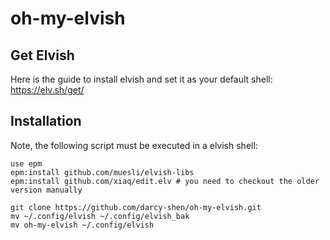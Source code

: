 # oh-my-elvish
## Get Elvish
Here is the guide to install elvish and set it as your default shell:
https://elv.sh/get/

## Installation
Note, the following script must be executed in a elvish shell:
``` shell
use epm
epm:install github.com/muesli/elvish-libs
epm:install github.com/xiaq/edit.elv # you need to checkout the older version manually

git clone https://github.com/darcy-shen/oh-my-elvish.git
mv ~/.config/elvish ~/.config/elvish_bak
mv oh-my-elvish ~/.config/elvish
```
